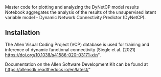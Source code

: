 Master code for plotting and analyzing the DyNetCP model results
Notebook aggregates the analysis of the results of the unsupervised latent variable model - Dynamic Network Connectivity Predictor (DyNetCP). 

## Installation

The Allen Visual Coding Project (VCP) database is used for training and inference of dynamic functional connectivity (Siegle et al. (2021) https://doi.org/10.1038/s41586-020-03171-x\n",

Documentation on the Allen Software Development Kit can be found at https://allensdk.readthedocs.io/en/latest/"
